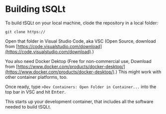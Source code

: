 # Building tSQLt

To build tSQLt on your local machine, clode the repository in a local folder:

`git clone https://`

Open that folder in Visual Studio Code, aka VSC (Open Source, download from [https://code.visualstudio.com/download](https://code.visualstudio.com/download).)

You also need Docker Dektop (Free for non-commercial use, Download from [https://www.docker.com/products/docker-desktop/](https://www.docker.com/products/docker-desktop/).) This might work with other container platforms, too.

Once ready, type `>Dev Containers: Open Folder in Container...` into the top bar in VSC and hit <kbd>Enter</kbd>.

This starts up your development container, that includes all the software needed to build tSQLt.